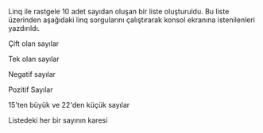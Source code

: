 Linq ile rastgele 10 adet sayıdan oluşan bir liste oluşturuldu. Bu liste üzerinden aşağıdaki linq sorgularını çalıştırarak konsol ekranına istenilenleri yazdırıldı.

Çift olan sayılar

Tek olan sayılar

Negatif sayılar

Pozitif Sayılar

15'ten büyük ve 22'den küçük sayılar

Listedeki her bir sayının karesi 
